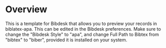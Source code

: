 # Overview

This is a template for Bibdesk that allows you to preview your records in biblatex-apa. This can be edited in the Bibdesk preferences. Make sure to change the "Bibdesk Style" to "apa", and change Full Path to Bibtex from "bibtex" to "biber", provided it is installed on your system.
